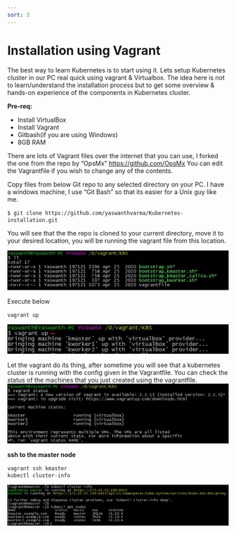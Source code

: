 ```yaml
---
sort: 3
---
```

# Installation using Vagrant

The best way to learn Kubernetes is to start using it. Lets setup Kubernetes cluster in our PC real quick  using vagrant & Virtualbox.
The idea here is not to learn/understand the installation process but to get some overview & hands-on experience of the components in Kubernetes cluster.

**Pre-req:**
- Install VirtualBox
- Install Vagrant
- Gitbash(if you are using Windows)
- 8GB RAM

There are lots of Vagrant files over the internet that you can use, I forked the one from the repo by “OpsMx” https://github.com/OpsMx
You can edit the Vagrantfile if you wish to change any of the contents.

Copy files from below Git repo to any selected directory on your PC.
I have a windows machine, I use  “Git Bash” so that its easier for a Unix guy like me.
```
$ git clone https://github.com/yaswanthvarma/Kubernetes-installation.git
```
You will see that the the repo is cloned to your current directory, move it to your desired location,  you will be running the vagrant file from this location.

![vagrantkubernetes1.jpg ](https://raw.githubusercontent.com/yaswanthvarma/kubernetes/gh-pages/images/setup/vagrant/vagrantkubernetes1.jpg)


Execute below
```
vagrant up
```
![vagrantkubernetes2.jpg ](https://raw.githubusercontent.com/yaswanthvarma/kubernetes/gh-pages/images/setup/vagrant/vagrantkubernetes2.jpg)


Let the vagrant do its thing, after sometime you will see that a kubernetes cluster is running with the config given in the Vagrantfile.
You can check the status of the machines that you just created using the vagrantfile.
![vagrantkubernetes3.jpg ](https://raw.githubusercontent.com/yaswanthvarma/kubernetes/gh-pages/images/setup/vagrant/vagrantkubernetes3.jpg)


**ssh to the master node**
```
vagrant ssh kmaster
kubectl cluster-info
```
![vagrantkubernetes4.jpg ](https://raw.githubusercontent.com/yaswanthvarma/kubernetes/gh-pages/images/setup/vagrant/vagrantkubernetes4.jpg)





